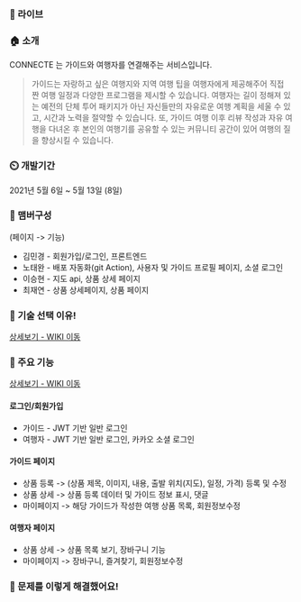 ### 🔗 라이브


### 🏠 소개  

CONNECTE 는 가이드와 여행자를 연결해주는 서비스입니다.  

> 가이드는 자랑하고 싶은 여행지와 지역 여행 팁을 여행자에게 제공해주어 직접 짠 여행 일정과 다양한 프로그램을 제시할 수 있습니다.
여행자는 길이 정해져 있는 예전의 단체 투어 패키지가 아닌 자신들만의 자유로운 여행 계획을 세울 수 있고, 시간과 노력을 절약할 수 있습니다. 
또, 가이드 여행 이후 리뷰 작성과 자유 여행을 다녀온 후 본인의 여행기를 공유할 수 있는 커뮤니티 공간이 있어 여행의 질을 향상시킬 수 있습니다.
> 

### ⏲️ 개발기간
2021년 5월 6일 ~ 5월 13일 (8일)

### 🧙 맴버구성  
(페이지 -> 기능)
- 김민경 - 회원가입/로그인, 프론트엔드
- 노태완 - 배포 자동화(git Action), 사용자 및 가이드 프로필 페이지, 소셜 로그인
- 이승현 - 지도 api, 상품 상세 페이지
- 최재연 - 상품 상세페이지, 상품 페이지

### 📌 기술 선택 이유!  
<a href="https://github.com/teawan-Noh/connected-sparta-python/wiki/%EA%B8%B0%EC%88%A0-%EC%84%A0%ED%83%9D-%EC%9D%B4%EC%9C%A0" >상세보기 - WIKI 이동</a>

### 📌 주요 기능  
<a href="https://github.com/teawan-Noh/connected-sparta-python/wiki/%EC%A3%BC%EC%9A%94-%EA%B8%B0%EB%8A%A5-%EC%86%8C%EA%B0%9C" >상세보기 - WIKI 이동</a>

#### 로그인/회원가입
- 가이드 - JWT 기반 일반 로그인
- 여행자 - JWT 기반 일반 로그인, 카카오 소셜 로그인

#### 가이드 페이지
- 상품 등록 -> (상품 제목, 이미지, 내용, 출발 위치(지도), 일정, 가격) 등록 및 수정
- 상품 상세 -> 상품 등록 데이터 및 가이드 정보 표시, 댓글
- 마이페이지 -> 해당 가이드가 작성한 여행 상품 목록, 회원정보수정

#### 여행자 페이지
- 상품 상세 -> 상품 목록 보기, 장바구니 기능
- 마이페이지 -> 장바구니, 즐겨찾기, 회원정보수정

### 📌 문제를 이렇게 해결했어요!

